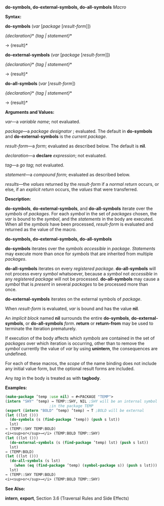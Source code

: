 **do-symbols, do-external-symbols, do-all-symbols** *Macro* 



**Syntax:** 



**do-symbols** (*var* [*package* [*result-form*]]) 



*\{declaration\}*\* *\{tag | statement\}*\* 



→ \{result\}\* 



**do-external-symbols** (*var* [*package* [*result-form*]]) 



*\{declaration\}*\* *\{tag | statement\}*\* 



→ \{result\}\* 



**do-all-symbols** (*var* [*result-form*]) 



*\{declaration\}*\* *\{tag | statement\}*\* 



→ \{result\}\* 



**Arguments and Values:** 



*var*—a *variable name*; not evaluated. 



*package*—a *package designator* ; evaluated. The default in **do-symbols** and **do-external-symbols** is the *current package*. 



*result-form*—a *form*; evaluated as described below. The default is **nil**. 



*declaration*—a **declare** *expression*; not evaluated. 



*tag*—a *go tag*; not evaluated. 



*statement*—a *compound form*; evaluated as described below. 



*results*—the *values* returned by the *result-form* if a *normal return* occurs, or else, if an *explicit return* occurs, the *values* that were transferred. 



**Description:** 



**do-symbols**, **do-external-symbols**, and **do-all-symbols** iterate over the *symbols* of *packages*. For each *symbol* in the set of *packages* chosen, the *var* is bound to the *symbol*, and the *statements* in the body are executed. When all the *symbols* have been processed, *result-form* is evaluated and returned as the value of the macro. 







 



 



**do-symbols, do-external-symbols, do-all-symbols** 



**do-symbols** iterates over the *symbols accessible* in *package*. *Statements* may execute more than once for *symbols* that are inherited from multiple *packages*. 



**do-all-symbols** iterates on every *registered package*. **do-all-symbols** will not process every *symbol* whatsoever, because a *symbol* not *accessible* in any *registered package* will not be processed. **do-all-symbols** may cause a *symbol* that is *present* in several *packages* to be processed more than once. 



**do-external-symbols** iterates on the external symbols of *package*. 



When *result-form* is evaluated, *var* is bound and has the value **nil**. 



An *implicit block* named **nil** surrounds the entire **do-symbols**, **do-external-symbols**, or **do-all-symbols** *form*. **return** or **return-from** may be used to terminate the iteration prematurely. 



If execution of the body affects which *symbols* are contained in the set of *packages* over which iteration is occurring, other than to remove the *symbol* currently the value of *var* by using **unintern**, the consequences are undefined. 



For each of these macros, the *scope* of the name binding does not include any initial value form, but the optional result forms are included. 



Any *tag* in the body is treated as with **tagbody**. 



**Examples:**
```lisp
(make-package ’temp :use nil) → #<PACKAGE "TEMP"> 
(intern "SHY" ’temp) → TEMP::SHY, NIL ;SHY will be an internal symbol 
					;in the package TEMP 
(export (intern "BOLD" ’temp) ’temp) → T ;BOLD will be external 
(let ((lst ())) 
  (do-symbols (s (find-package ’temp)) (push s lst)) 
  lst) 
→ (TEMP::SHY TEMP:BOLD) 
<i><sup>or</sup>→</i> (TEMP:BOLD TEMP::SHY) 
(let ((lst ())) 
  (do-external-symbols (s (find-package ’temp) lst) (push s lst)) 
  lst) 
→ (TEMP:BOLD) 
(let ((lst ())) 
  (do-all-symbols (s lst) 
    (when (eq (find-package ’temp) (symbol-package s)) (push s lst))) 
  lst) 
→ (TEMP::SHY TEMP:BOLD) 
<i><sup>or</sup>→</i> (TEMP:BOLD TEMP::SHY) 


```
**See Also:** 



**intern**, **export**, Section 3.6 (Traversal Rules and Side Effects) 



